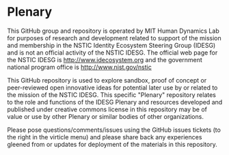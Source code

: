 Plenary
=======

This GitHub group and repository is operated by MIT Human Dynamics Lab for purposes of research and development related to support of the mission and membership in the NSTIC Identity Ecosystem Steering Group (IDESG) and is not an official activity of the NSTIC IDESG.  The official web page for the NSTIC IDESG is http://www.idecosystem.org and the government national program office is http://www.nist.gov/nstic 

This GitHub repository is used to explore sandbox, proof of concept or peer-reviewed open innovative ideas for potential later use by or related to the mission of the NSTIC IDESG.  This specific "Plenary" repository relates to the role and functions of the IDESG Plenary and resources developed and published under creative commons license in this repository may be of value or use by other Plenary or similar bodies of other organizations.  

Please pose questions/comments/issues using the GitHub issues tickets (to the right in the virticle menu) and please share back any experiences gleened from or updates for deployment of the materials in this repository.  

